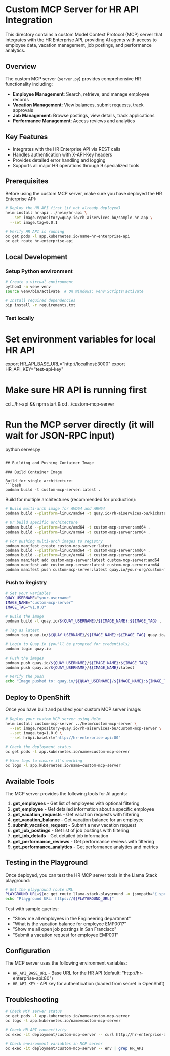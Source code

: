 # Custom MCP Server for HR API Integration

This directory contains a custom Model Context Protocol (MCP) server that integrates with the HR Enterprise API, providing AI agents with access to employee data, vacation management, job postings, and performance analytics.

## Overview

The custom MCP server (`server.py`) provides comprehensive HR functionality including:
- **Employee Management**: Search, retrieve, and manage employee records
- **Vacation Management**: View balances, submit requests, track approvals
- **Job Management**: Browse postings, view details, track applications
- **Performance Management**: Access reviews and analytics

## Key Features

- Integrates with the HR Enterprise API via REST calls
- Handles authentication with X-API-Key headers
- Provides detailed error handling and logging
- Supports all major HR operations through 9 specialized tools

## Prerequisites

Before using the custom MCP server, make sure you have deployed the HR Enterprise API:

```bash
# Deploy the HR API first (if not already deployed)
helm install hr-api ../helm/hr-api \
  --set image.repository=quay.io/rh-aiservices-bu/sample-hr-app \
  --set image.tag=0.0.1

# Verify HR API is running
oc get pods -l app.kubernetes.io/name=hr-enterprise-api
oc get route hr-enterprise-api
```

## Local Development

### Setup Python environment

```bash
# Create a virtual environment
python3 -m venv venv
source venv/bin/activate  # On Windows: venv\Scripts\activate

# Install required dependencies
pip install -r requirements.txt
```

### Test locally


# Set environment variables for local HR API
export HR_API_BASE_URL="http://localhost:3000"
export HR_API_KEY="test-api-key"

# Make sure HR API is running first
cd ../hr-api && npm start &
cd ../custom-mcp-server

# Run the MCP server directly (it will wait for JSON-RPC input)
python server.py
```

## Building and Pushing Container Image

### Build Container Image

Build for single architecture:
```bash
podman build -t custom-mcp-server:latest .
```

Build for multiple architectures (recommended for production):
```bash
# Build multi-arch image for AMD64 and ARM64
podman build --platform=linux/amd64 -t quay.io/rh-aiservices-bu/kickstart-custom-mcp-server:latest .

# Or build specific architecture
podman build --platform=linux/amd64 -t custom-mcp-server:amd64 .
podman build --platform=linux/arm64 -t custom-mcp-server:arm64 .

# For pushing multi-arch images to registry
podman manifest create custom-mcp-server:latest
podman build --platform=linux/amd64 -t custom-mcp-server:amd64 .
podman build --platform=linux/arm64 -t custom-mcp-server:arm64 .
podman manifest add custom-mcp-server:latest custom-mcp-server:amd64
podman manifest add custom-mcp-server:latest custom-mcp-server:arm64
podman manifest push custom-mcp-server:latest quay.io/your-org/custom-mcp-server:latest
```

### Push to Registry

```bash
# Set your variables
QUAY_USERNAME="your-username"
IMAGE_NAME="custom-mcp-server"
IMAGE_TAG="v1.0.0"

# Build the image
podman build -t quay.io/${QUAY_USERNAME}/${IMAGE_NAME}:${IMAGE_TAG} .

# Tag as latest
podman tag quay.io/${QUAY_USERNAME}/${IMAGE_NAME}:${IMAGE_TAG} quay.io/${QUAY_USERNAME}/${IMAGE_NAME}:latest

# Login to Quay.io (you'll be prompted for credentials)
podman login quay.io

# Push the images
podman push quay.io/${QUAY_USERNAME}/${IMAGE_NAME}:${IMAGE_TAG}
podman push quay.io/${QUAY_USERNAME}/${IMAGE_NAME}:latest

# Verify the push
echo "Image pushed to: quay.io/${QUAY_USERNAME}/${IMAGE_NAME}:${IMAGE_TAG}"
```

## Deploy to OpenShift

Once you have built and pushed your custom MCP server image:

```bash
# Deploy your custom MCP server using Helm
helm install custom-mcp-server ../helm/custom-mcp-server \
  --set image.repository=quay.io/rh-aiservices-bu/custom-mcp-server \
  --set image.tag=1.0.0 \
  --set hrApi.baseUrl="http://hr-enterprise-api:80"

# Check the deployment status
oc get pods -l app.kubernetes.io/name=custom-mcp-server

# View logs to ensure it's working
oc logs -l app.kubernetes.io/name=custom-mcp-server
```

## Available Tools

The MCP server provides the following tools for AI agents:

1. **get_employees** - Get list of employees with optional filtering
2. **get_employee** - Get detailed information about a specific employee
3. **get_vacation_requests** - Get vacation requests with filtering
4. **get_vacation_balance** - Get vacation balance for an employee
5. **submit_vacation_request** - Submit a new vacation request
6. **get_job_postings** - Get list of job postings with filtering
7. **get_job_details** - Get detailed job information
8. **get_performance_reviews** - Get performance reviews with filtering
9. **get_performance_analytics** - Get performance analytics and metrics

## Testing in the Playground

Once deployed, you can test the HR MCP server tools in the Llama Stack playground:

```bash
# Get the playground route URL
PLAYGROUND_URL=$(oc get route llama-stack-playground -o jsonpath='{.spec.host}')
echo "Playground URL: https://${PLAYGROUND_URL}"
```

Test with sample queries:
- "Show me all employees in the Engineering department"
- "What is the vacation balance for employee EMP001?"
- "Show me all open job postings in San Francisco"
- "Submit a vacation request for employee EMP001"

## Configuration

The MCP server uses the following environment variables:

- `HR_API_BASE_URL` - Base URL for the HR API (default: "http://hr-enterprise-api:80")
- `HR_API_KEY` - API key for authentication (loaded from secret in OpenShift)

## Troubleshooting

```bash
# Check MCP server status
oc get pods -l app.kubernetes.io/name=custom-mcp-server
oc logs -l app.kubernetes.io/name=custom-mcp-server

# Check HR API connectivity
oc exec -it deployment/custom-mcp-server -- curl http://hr-enterprise-api:80/health

# Check environment variables in MCP server
oc exec -it deployment/custom-mcp-server -- env | grep HR_API
```